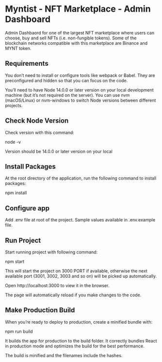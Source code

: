 # Myntist - NFT Marketplace - Admin Dashboard

Admin Dashbaord for one of the largest NFT marketplace where users can choose, buy and sell NFTs (i.e. non-fungible tokens). Some of the blockchain networks compatible with this marketplace are Binance and MYNT token.


## Requirements

You don’t need to install or configure tools like webpack or Babel.
They are preconfigured and hidden so that you can focus on the code.

You’ll need to have Node 14.0.0 or later version on your local development machine (but it’s not required on the server). You can use nvm (macOS/Linux) or nvm-windows to switch Node versions between different projects.

## Check Node Version 

Check version with this command:

node -v 

Version should be 14.0.0 or later version on your local

## Install Packages 

At the root directory of the application, run the following command to install packages:

npm install

## Configure app

Add .env file at root of the project. Sample values available in .env.example file.

## Run Project

Start running project with following command:

npm start

This will start the project on 3000 PORT if available, otherwise the next available port (3001, 3002, 3003 and so on) will be picked up automatically. 

Open http://localhost:3000 to view it in the browser.

The page will automatically reload if you make changes to the code.

## Make Production Build

When you’re ready to deploy to production, create a minified bundle with:

npm run build

It builds the app for production to the build folder.
It correctly bundles React in production mode and optimizes the build for the best performance.

The build is minified and the filenames include the hashes.

